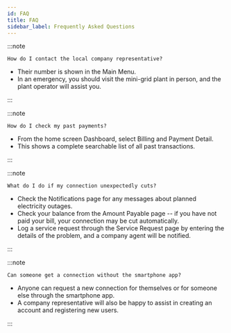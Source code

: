```yaml
---
id: FAQ
title: FAQ
sidebar_label: Frequently Asked Questions
---
```


:::note

	How do I contact the local company representative?

* Their number is shown in the Main Menu.
* In an emergency, you should visit the mini-grid plant in person, and the plant operator will assist you.

:::

:::note

	How do I check my past payments?
* From the home screen Dashboard, select Billing and Payment Detail.
* This shows a complete searchable list of all past transactions.

:::

:::note

	What do I do if my connection unexpectedly cuts?
* Check the Notifications page for any messages about planned electricity outages.
* Check your balance from the Amount Payable page -- if you have not paid your bill, your connection may be cut automatically.
* Log a service request through the Service Request page by entering the details of the problem, and a company agent will be notified.

:::

:::note

	Can someone get a connection without the smartphone app?
* Anyone can request a new connection for themselves or for someone else through the smartphone app.
* A company representative will also be happy to assist in creating an account and registering new users.

:::


